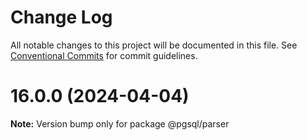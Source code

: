 # Change Log

All notable changes to this project will be documented in this file.
See [Conventional Commits](https://conventionalcommits.org) for commit guidelines.

# 16.0.0 (2024-04-04)

**Note:** Version bump only for package @pgsql/parser

